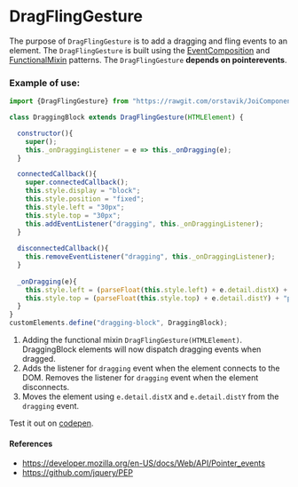 # DragFlingGesture
The purpose of `DragFlingGesture` is to add a dragging and fling events to an element.
The `DragFlingGesture` is built using the [EventComposition](../chapter2/Pattern4_EventComposition.md) and 
[FunctionalMixin](../chapter2/Pattern2_FunctionalMixin.md) patterns.
The `DragFlingGesture` **depends on pointerevents**.

### Example of use:

```javascript
import {DragFlingGesture} from "https://rawgit.com/orstavik/JoiComponents/master/src/DragFlingMixin.js";

class DraggingBlock extends DragFlingGesture(HTMLElement) {                   //[1]

  constructor(){
    super();
    this._onDraggingListener = e => this._onDragging(e);      
  }

  connectedCallback(){
    super.connectedCallback();
    this.style.display = "block"; 
    this.style.position = "fixed"; 
    this.style.left = "30px";                
    this.style.top = "30px";
    this.addEventListener("dragging", this._onDraggingListener);              //[2]
  }                                                                           
                                                                              
  disconnectedCallback(){                                                     
    this.removeEventListener("dragging", this._onDraggingListener);           //[2]   
  }
  
  _onDragging(e){
    this.style.left = (parseFloat(this.style.left) + e.detail.distX) + "px";  //[3]
    this.style.top = (parseFloat(this.style.top) + e.detail.distY) + "px";    //[3]
  }
}
customElements.define("dragging-block", DraggingBlock);
```                                                                   
1. Adding the functional mixin `DragFlingGesture(HTMLElement)`. 
DraggingBlock elements will now dispatch dragging events when dragged.
2. Adds the listener for `dragging` event when the element connects to the DOM.
Removes the listener for `dragging` event when the element disconnects.
3. Moves the element using `e.detail.distX` and `e.detail.distY` from the `dragging` event.

Test it out on [codepen](https://codepen.io/orstavik/pen/XEwPaE).

#### References
* https://developer.mozilla.org/en-US/docs/Web/API/Pointer_events
* https://github.com/jquery/PEP